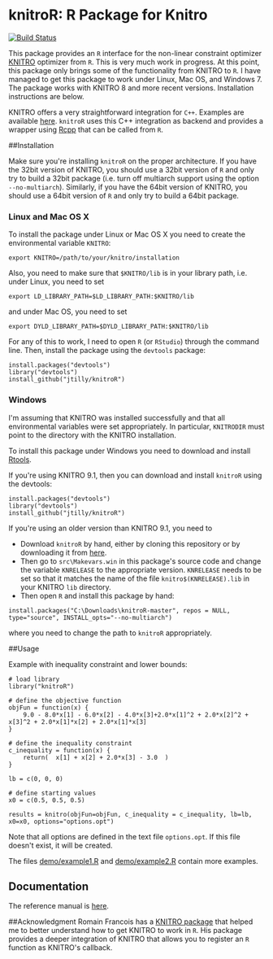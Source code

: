 knitroR: R Package for Knitro
=======
[![Build Status](https://travis-ci.org/jtilly/knitroR.svg?branch=master)](https://travis-ci.org/jtilly/knitroR)

This package provides an `R` interface for the non-linear constraint optimizer [KNITRO](http://www.ziena.com/knitro.htm) optimizer from `R`. This is very much work in progress. At this point, this package only brings some of the functionality from KNITRO to `R`. I have managed to get this package to work under Linux, Mac OS, and Windows 7. The package works with KNITRO 8 and more recent versions. Installation instructions are below. 

KNITRO offers a very straightforward integration for `C++`. Examples are available [here](https://www.artelys.com/tools/knitro_doc/2_userGuide/gettingStarted/startCallableLibrary.html). `knitroR` uses this C++ integration as backend and provides a wrapper using [Rcpp](http://dirk.eddelbuettel.com/code/rcpp.html) that can be called from `R`. 

##Installation

Make sure you're installing `knitroR` on the proper architecture. If you have the 32bit version of KNITRO, you should use a 32bit version of `R` and only try to build a 32bit package (i.e. turn off multiarch support using the option `--no-multiarch`). Similarly, if you have the 64bit version of KNITRO, you should use a 64bit version of `R` and only try to build a 64bit package. 

### Linux and Mac OS X
To install the package under Linux or Mac OS X you need to create the environmental variable `KNITRO`:
```{bash}
export KNITRO=/path/to/your/knitro/installation
```

Also, you need to make sure that `$KNITRO/lib` is in your library path, i.e. under Linux, you need to set

```{bash}
export LD_LIBRARY_PATH=$LD_LIBRARY_PATH:$KNITRO/lib
```
and under Mac OS, you need to set
```{bash}
export DYLD_LIBRARY_PATH=$DYLD_LIBRARY_PATH:$KNITRO/lib
```
For any of this to work, I need to open `R` (or `RStudio`) through the command line. Then, install the package using the `devtools` package:

```{r}
install.packages("devtools")
library("devtools")
install_github("jtilly/knitroR")
```

### Windows

I'm assuming that KNITRO was installed successfully and that all environmental variables were set appropriately. In particular, `KNITRODIR` must point to the directory with the KNITRO installation.

To install this package under Windows you need to download and install [Rtools](http://cran.r-project.org/bin/windows/Rtools/). 

If you're using KNITRO 9.1, then you can download and install `knitroR` using the devtools:
```{r}
install.packages("devtools")
library("devtools")
install_github("jtilly/knitroR")
```

If you're using an older version than KNITRO 9.1, you need to
- Download `knitroR` by hand, either by cloning this repository or by downloading it from [here](https://github.com/jtilly/knitroR/archive/master.zip). 
- Then go to `src\Makevars.win` in this package's source code and change the variable `KNRELEASE` to the appropriate version. `KNRELEASE` needs to be set so that it matches the name of the file `knitro$(KNRELEASE).lib` in your KNITRO `lib` directory. 
- Then open `R` and install this package by hand: 
```{r}
install.packages("C:\Downloads\knitroR-master", repos = NULL, type="source", INSTALL_opts="--no-multiarch")
```
where you need to change the path to `knitroR` appropriately. 

##Usage

Example with inequality constraint and lower bounds: 

```{r}
# load library
library("knitroR")

# define the objective function
objFun = function(x) { 
    9.0 - 8.0*x[1] - 6.0*x[2] - 4.0*x[3]+2.0*x[1]^2 + 2.0*x[2]^2 + x[3]^2 + 2.0*x[1]*x[2] + 2.0*x[1]*x[3]
}

# define the inequality constraint
c_inequality = function(x) {
    return(  x[1] + x[2] + 2.0*x[3] - 3.0  )
}

lb = c(0, 0, 0)

# define starting values
x0 = c(0.5, 0.5, 0.5)

results = knitro(objFun=objFun, c_inequality = c_inequality, lb=lb, x0=x0, options="options.opt")
```

Note that all options are defined in the text file `options.opt`. If this file doesn't exist, it will be created. 

The files [demo/example1.R](https://github.com/jtilly/knitroR/blob/master/demo/example1.R) and [demo/example2.R](https://github.com/jtilly/knitroR/blob/master/demo/example2.R) contain more examples.


## Documentation
The reference manual is [here](https://jtilly.github.io/knitroR/knitroR.pdf "Documentation for knitroR").

##Acknowledgment
Romain Francois has a [KNITRO package](https://github.com/romainfrancois/KNITRO/) that helped me to better understand how to get KNITRO to work in `R`. His package provides a deeper integration of KNITRO that allows you to register an `R` function as KNITRO's callback.
